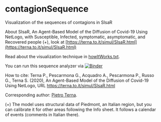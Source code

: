 # contagionSequence
 Visualization of the sequences of contagions in SIsaR

 About SIsaR, An Agent-Based Model of the Diffusion of Covid-19 Using NetLogo, with Susceptible, Infected, symptomatic, asymptomatic, and Recovered people (+), look at [https://terna.to.it/simul/SIsaR.html](https://terna.to.it/simul/SIsaR.html)

 Read about the visualization technique in [howItWorks.txt](hoeItWrks.txt).

 You can run this sequence analyzer via [![Binder](https://mybinder.org/badge_logo.svg)](https://mybinder.org/v2/gh/terna/contagionSequence/master?filepath=sequentialRecords.ipynb)

 How to cite:
 Terna P., Pescarmona G., Acquadro A., Pescarmona P., Russo G., Terna S. (2020), An Agent-Based Model of the Diffusion of Covid-19 Using NetLogo, URL https://terna.to.it/simul/SIsaR.html

 Corresponding author: [Pietro Terna](mailto:pietro.terna@unito.it).

 (+) The model uses structural data of Piedmont, an Italian region, but you can calibrate it for other areas following the Info sheet. It follows a calendar of events (comments in Italian there).
